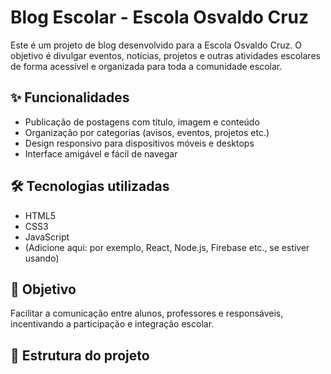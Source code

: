 # Blog Escolar - Escola Osvaldo Cruz

Este é um projeto de blog desenvolvido para a Escola Osvaldo Cruz. O objetivo é divulgar eventos, notícias, projetos e outras atividades escolares de forma acessível e organizada para toda a comunidade escolar.

## ✨ Funcionalidades

- Publicação de postagens com título, imagem e conteúdo
- Organização por categorias (avisos, eventos, projetos etc.)
- Design responsivo para dispositivos móveis e desktops
- Interface amigável e fácil de navegar

## 🛠️ Tecnologias utilizadas

- HTML5
- CSS3
- JavaScript
- (Adicione aqui: por exemplo, React, Node.js, Firebase etc., se estiver usando)

## 📌 Objetivo

Facilitar a comunicação entre alunos, professores e responsáveis, incentivando a participação e integração escolar.

## 📂 Estrutura do projeto

